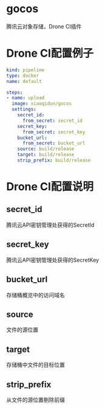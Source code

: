 # gocos
腾讯云对象存储，Drone CI插件

# Drone CI配置例子
```yml
kind: pipeline
type: docker
name: default

steps:
- name: upload
  image: xiaoqidun/gocos
  settings:
    secret_id:
      from_secret: secret_id
    secret_key:
      from_secret: secret_key
    bucket_url:
      from_secret: bucket_url
    source: build/release
    target: build/release
    strip_prefix: build/release
```

# Drone CI配置说明
## secret_id
腾讯云API密钥管理处获得的SecretId

## secret_key
腾讯云API密钥管理处获得的SecretKey

## bucket_url
存储桶概览中的访问域名

## source
文件的源位置

## target
存储桶中文件的目标位置

## strip_prefix
从文件的源位置剔除前缀